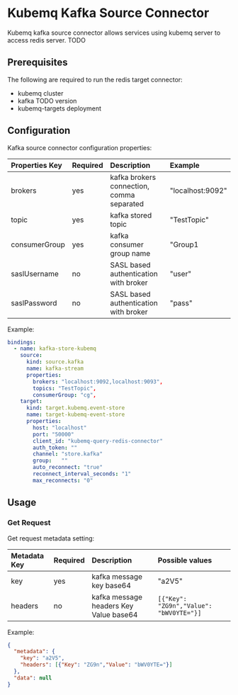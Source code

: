# Kubemq Kafka Source Connector

Kubemq kafka source connector allows services using kubemq server to access redis server. TODO

## Prerequisites
The following are required to run the redis target connector:

- kubemq cluster
- kafka TODO version
- kubemq-targets deployment

## Configuration

Kafka source connector configuration properties:

| Properties Key | Required | Description                                | Example          |
|:---------------|:---------|:-------------------------------------------|:-----------------|
| brokers        | yes      | kafka brokers connection, comma separated  | "localhost:9092" |
| topic          | yes      | kafka stored topic                         | "TestTopic"      |
| consumerGroup  | yes      | kafka consumer group name                  | "Group1          |
| saslUsername   | no       | SASL based authentication with broker      | "user"           |
| saslPassword   | no       | SASL based authentication with broker      | "pass"           |

Example:

```yaml
bindings:
  - name: kafka-store-kubemq
    source:
      kind: source.kafka
      name: kafka-stream
      properties:
     	brokers: "localhost:9092,localhost:9093",
		topics: "TestTopic",
		consumerGroup: "cg",
    target:
      kind: target.kubemq.event-store
      name: target-kubemq-event-store
      properties:
        host: "localhost"
        port: "50000"
        client_id: "kubemq-query-redis-connector"
        auth_token: ""
        channel: "store.kafka"
        group:   ""
        auto_reconnect: "true"
        reconnect_interval_seconds: "1"
        max_reconnects: "0"
```

## Usage

### Get Request

Get request metadata setting:

| Metadata Key | Required | Description                             | Possible values                         |
|:-------------|:---------|:----------------------------------------|:----------------------------------------|
| key          | yes      | kafka message key base64                | "a2V5"                                  |
| headers      | no       | kafka message headers Key Value base64 | `[{"Key": "ZG9n","Value": "bWV0YTE="}]` |


Example:

```json
{
  "metadata": {
    "key": "a2V5",
    "headers": [{"Key": "ZG9n","Value": "bWV0YTE="}]
  },
  "data": null
}
```
